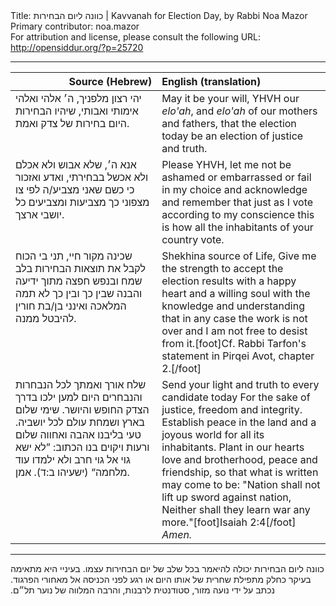 <html>
<head></head>
<body>
Title: כוונה ליום הבחירות | Kavvanah for Election Day, by Rabbi Noa Mazor<br />
Primary contributor: noa.mazor<br />
For attribution and license, please consult the following URL: <a href="http://opensiddur.org/?p=25720">http://opensiddur.org/?p=25720</a>
<p />
<hr />

<table style="margin-left: auto;margin-right: auto;" class="draggable">
<thead><tr><th id="x" style="text-align: right;">Source (Hebrew)</th><th style="text-align: left;">English (translation)</th></tr></thead>
<tbody>
<tr><td style="vertical-align:top;" width="46%">
<div class="liturgy"><span lang="he">
יהי רצון מלפניך, 
ה׳ אלהי ואלהי אימותי ואבותי, 
שיהיו הבחירות היום בחירות של צדק ואמת. 
</span></div>
</td>
 
<td style="vertical-align:top;" width="53%">
<div class="english">
May it be your will,
YHVH our <em>elo'ah</em>, and <em>elo'ah</em> of our mothers and fathers,
that the election today be an election of justice and truth.
</div>
</td></tr>


<tr><td style="vertical-align:top;" width="46%">
<div class="liturgy"><span lang="he">
אנא ה׳, 
שלא אבוש ולא אכלם ולא אכשל בבחירתי, 
ואדע ואזכור כי כשם שאני מצביע/ה לפי צו מצפוני 
כך מצביעות ומצביעים כל יושבי ארצך. 
</span></div>
</td>
 
<td style="vertical-align:top;" width="53%">
<div class="english">
Please YHVH,
let me not be ashamed or embarrassed or fail in my choice
and acknowledge and remember that just as I vote according to my conscience
this is how all the inhabitants of your country vote.
</div>
</td></tr>


<tr><td style="vertical-align:top;" width="46%">
<div class="liturgy"><span lang="he">
שכינה מקור חיי, 
תני בי הכוח לקבל את תוצאות הבחירות 
בלב שמח ובנפש חפצה 
מתוך ידיעה והבנה 
שבין כך ובין כך לא תמה המלאכה 
ואינני בן/בת חורין להיבטל ממנה. 
</span></div>
</td>
 
<td style="vertical-align:top;" width="53%">
<div class="english">
Shekhina source of Life,
Give me the strength to accept the election results
with a happy heart and a willing soul 
with the knowledge and understanding 
that in any case the work is not over 
and I am not free to desist from it.[foot]Cf. Rabbi Tarfon's statement in Pirqei Avot, chapter 2.[/foot]
</div>
</td></tr>


<tr><td style="vertical-align:top;" width="46%">
<div class="liturgy"><span lang="he">
שלח אורך ואמתך לכל הנבחרות והנבחרים היום 
למען ילכו בדרך הצדק החופש והיושר. 
שימי שלום בארץ ושמחת עולם לכל יושביה. 
טעי בליבנו אהבה ואחווה שלום ורעות 
ויקוים בנו הכתוב: 
”לא ישא גוי אל גוי חרב 
ולא ילמדו עוד מלחמה“ <span class="citation">(ישעיהו ב:ד)</span>.
אמן. 
</span></div>
</td>
 
<td style="vertical-align:top;" width="53%">
<div class="english">
Send your light and truth to every candidate today
For the sake of justice, freedom and integrity.
Establish peace in the land and a joyous world for all its inhabitants.
Plant in our hearts love and brotherhood, peace and friendship, 
so that what is written may come to be:
"Nation shall not lift up sword against nation, 
Neither shall they learn war any more."[foot]Isaiah 2:4[/foot]
<em>Amen.</em>
</div>
</td></tr>
</tbody></table>

<hr />

<div class="hebrew">כוונה ליום הבחירות יכולה להיאמר בכל שלב של יום הבחירות עצמו. בעיניי היא מתאימה בעיקר כחלק מתפילת שחרית של אותו היום או רגע לפני הכניסה אל מאחורי הפרגוד. נכתב על ידי נועה מזור, סטודנטית לרבנות, והרבה המלווה של נוער תל״ם.‏</div>
</body>
</html>